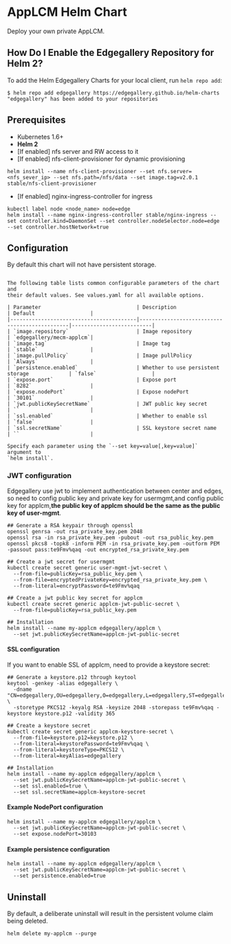 # AppLCM Helm Chart
Deploy your own private AppLCM.

## How Do I Enable the Edgegallery Repository for Helm 2?
To add the Helm Edgegallery Charts for your local client, run `helm repo add`:

```
$ helm repo add edgegallery https://edgegallery.github.io/helm-charts
"edgegallery" has been added to your repositories
```

## Prerequisites
* Kubernetes 1.6+
* **Helm 2**
* [If enabled] nfs server and RW access to it
* [If enabled] nfs-client-provisioner for dynamic provisioning
```
helm install --name nfs-client-provisioner --set nfs.server=<nfs_sever_ip> --set nfs.path=/nfs/data --set image.tag=v2.0.1 stable/nfs-client-provisioner 
```
* [If enabled] nginx-ingress-controller for ingress
```
kubectl label node <node_name> node=edge
helm install --name nginx-ingress-controller stable/nginx-ingress --set controller.kind=DaemonSet --set controller.nodeSelector.node=edge --set controller.hostNetwork=true
```
## Configuration
By default this chart will not have persistent storage.
```

The following table lists common configurable parameters of the chart and
their default values. See values.yaml for all available options.

| Parameter                               | Description                                   | Default                  |
|-----------------------------------------|-----------------------------------------------|--------------------------|
| `image.repository`                      | Image repository                              | `edgegallery/mecm-applcm`|
| `image.tag`                             | Image tag                                     | `stable`                 |
| `image.pullPolicy`                      | Image pullPolicy                              | `Always`                 |
| `persistence.enabled`                   | Whether to use persistent storage             | `false`                  |
| `expose.port`                           | Expose port                                   | `8282`                   |
| `expose.nodePort`                       | Expose nodePort                               | `30101`                  |
| `jwt.publicKeySecretName`               | JWT public key secret                         | ``                       |
| `ssl.enabled`                           | Whether to enable ssl                         | `false`                  |
| `ssl.secretName`                        | SSL keystore secret name                      | ``                       |

Specify each parameter using the `--set key=value[,key=value]` argument to
`helm install`.
```

### JWT configuration
Edgegallery use jwt to implement authentication between center and edges, so need to config public key and private key 
for usermgmt,and config public key for applcm,**the public key of applcm should be the same as the public key of user-mgmt**.
```shell
## Generate a RSA keypair through openssl
openssl genrsa -out rsa_private_key.pem 2048
openssl rsa -in rsa_private_key.pem -pubout -out rsa_public_key.pem
openssl pkcs8 -topk8 -inform PEM -in rsa_private_key.pem -outform PEM -passout pass:te9Fmv%qaq -out encrypted_rsa_private_key.pem

## Create a jwt secret for usermgmt
kubectl create secret generic user-mgmt-jwt-secret \
  --from-file=publicKey=rsa_public_key.pem \
  --from-file=encryptedPrivateKey=encrypted_rsa_private_key.pem \
  --from-literal=encryptPassword=te9Fmv%qaq

## Create a jwt public key secret for applcm
kubectl create secret generic applcm-jwt-public-secret \
  --from-file=publicKey=rsa_public_key.pem

## Installation
helm install --name my-applcm edgegallery/applcm \
  --set jwt.publicKeySecretName=applcm-jwt-public-secret
```

#### SSL configuration
If you want to enable SSL of applcm, need to provide a keystore secret:
```shell
## Generate a keystore.p12 through keytool
keytool -genkey -alias edgegallery \
  -dname "CN=edgegallery,OU=edgegallery,O=edgegallery,L=edgegallery,ST=edgegallery,C=CN" \
  -storetype PKCS12 -keyalg RSA -keysize 2048 -storepass te9Fmv%qaq -keystore keystore.p12 -validity 365

## Create a keystore secret
kubectl create secret generic applcm-keystore-secret \
  --from-file=keystore.p12=keystore.p12 \
  --from-literal=keystorePassword=te9Fmv%qaq \
  --from-literal=keystoreType=PKCS12 \
  --from-literal=keyAlias=edgegallery

## Installation
helm install --name my-applcm edgegallery/applcm \
  --set jwt.publicKeySecretName=applcm-jwt-public-secret \
  --set ssl.enabled=true \
  --set ssl.secretName=applcm-keystore-secret
```

#### Example NodePort configuration
```shell
helm install --name my-applcm edgegallery/applcm \
  --set jwt.publicKeySecretName=applcm-jwt-public-secret \
  --set expose.nodePort=30103
```

#### Example persistence configuration
```shell
helm install --name my-applcm edgegallery/applcm \
  --set jwt.publicKeySecretName=applcm-jwt-public-secret \
  --set persistence.enabled=true
```

## Uninstall
By default, a deliberate uninstall will result in the persistent volume
claim being deleted.

```shell
helm delete my-applcm --purge
```
